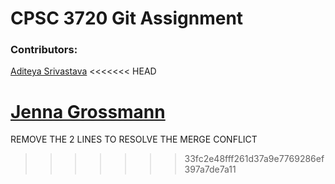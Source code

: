 # CPSC 3720 Git Assignment

### Contributors:

[Aditeya Srivastava](https://github.com/aditeyaS)
<<<<<<< HEAD

[Jenna Grossmann](https://github.com/grossmannjenna) 
=======
REMOVE THE 2 LINES TO
RESOLVE THE MERGE CONFLICT
>>>>>>> 33fc2e48fff261d37a9e7769286ef397a7de7a11
